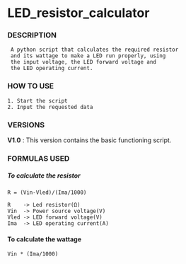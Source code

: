 # LED_resistor_calculator

### DESCRIPTION
     A python script that calculates the required resistor   
     and its wattage to make a LED run properly, using   
     the input voltage, the LED forward voltage and  
     the LED operating current.
  
### HOW TO USE
    1. Start the script
    2. Input the requested data
    
### VERSIONS
**V1.0** : This version contains the basic functioning script.
    
### FORMULAS USED
##### To calculate the resistor
    R = (Vin-Vled)/(Ima/1000)
    
    R    -> Led resistor(Ω)
    Vin  -> Power source voltage(V)
    Vled -> LED forward voltage(V)
    Ima  -> LED operating current(A)
#### To calculate the wattage
    Vin * (Ima/1000)
